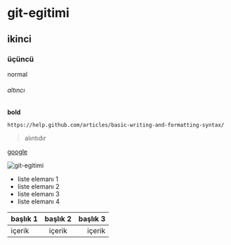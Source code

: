 # git-egitimi

## ikinci 

### üçüncü
normal

###### altıncı
**bold**

`https://help.github.com/articles/basic-writing-and-formatting-syntax/`

> alıntıdır

[google](http://www.google.com)

![git-egitimi](https://www.google.com/images/branding/googlelogo/2x/googlelogo_color_272x92dp.png)

- liste elemanı 1
- liste elemanı 2
- liste elemanı 3
- liste elemanı 4

| başlık 1 | başlık 2 | başlık 3| 
|:---|:---:|---:|
| içerik | içerik | içerik |

